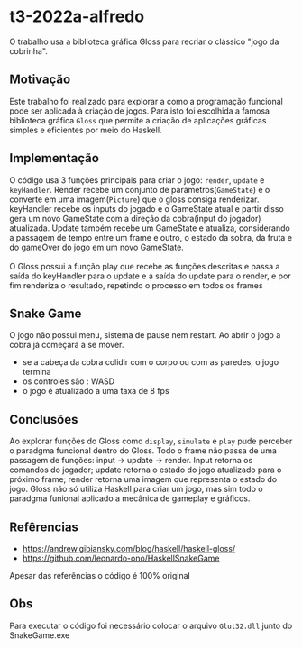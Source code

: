 # t3-2022a-alfredo
O trabalho usa a biblioteca gráfica Gloss para recriar o clássico "jogo da cobrinha".

## Motivação
Este trabalho foi realizado para explorar a como a programação funcional pode ser aplicada à criação de jogos. Para isto foi escolhida a famosa biblioteca gráfica `Gloss` que permite a criação de aplicações gráficas simples e eficientes por meio do Haskell.

## Implementação
O código usa 3 funções principais para criar o jogo: `render`, `update` e `keyHandler`. Render recebe um conjunto de parâmetros(`GameState`) e o converte em uma imagem(`Picture`) que o gloss consiga renderizar. keyHandler recebe os inputs do jogado e o GameState atual e partir disso gera um novo GameState com a direção da cobra(input do jogador) atualizada. Update também recebe um GameState e atualiza, considerando a passagem de tempo entre um frame e outro, o estado da sobra, da fruta e do gameOver do jogo em um novo GameState.
<br><br>
O Gloss possui a função play que recebe as funções descritas e passa a saída do keyHandler para o update e a saída do update para o render, e por fim renderiza o resultado, repetindo o processo em todos os frames

## Snake Game
O jogo não possui menu, sistema de pause nem restart. Ao abrir o jogo a cobra já começará a se mover.
* se a cabeça da cobra colidir com o corpo ou com as paredes, o jogo termina
* os controles são : WASD
* o jogo é atualizado a uma taxa de 8 fps

## Conclusões
Ao explorar funções do Gloss como `display`, `simulate` e `play` pude perceber o paradgma funcional dentro do Gloss. Todo o frame não passa de uma passagem de funções: input -> update -> render. Input retorna os comandos do jogador; update retorna o estado do jogo atualizado para o próximo frame; render retorna uma imagem que representa o estado do jogo. Gloss não só utiliza Haskell para criar um jogo, mas sim todo o paradgma funional aplicado a mecânica de gameplay e gráficos.

## Refêrencias
* https://andrew.gibiansky.com/blog/haskell/haskell-gloss/
* https://github.com/leonardo-ono/HaskellSnakeGame

Apesar das referências o código é 100% original

## Obs
Para executar o código foi necessário colocar o arquivo `Glut32.dll` junto do SnakeGame.exe
